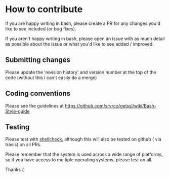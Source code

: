# How to contribute

If you are happy writing in bash, please create a PR for any changes you'd like to see included (or bug fixes).  

If you aren't happy writing in bash, please open an issue with as much detail as possible about the issue or what you'd like to see added / improved.

## Submitting changes

Please update the 'revision history' and version number at the top of the code (without this I can't easily do a merge)

## Coding conventions

Please see the guidelines at https://github.com/srvrco/getssl/wiki/Bash-Style-guide

## Testing

Please test with [shellcheck](https://github.com/koalaman/shellcheck), although this will also be tested on github ( via travis) on all PRs. 

Please remember that the system is used across a wide range of platforms, so if you have access to multiple operating systems, please test on all.


Thanks :) 
